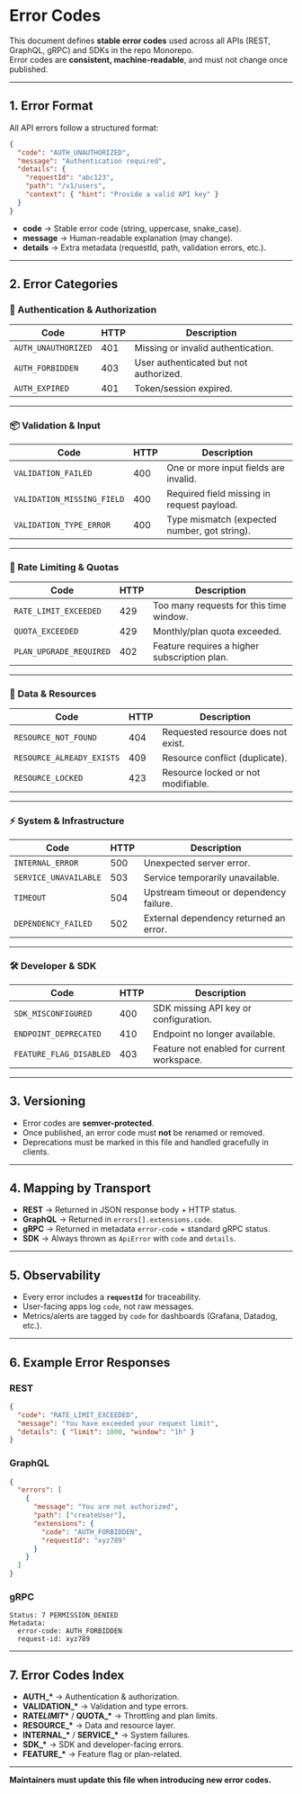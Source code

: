 # Error Codes

This document defines **stable error codes** used across all APIs (REST, GraphQL, gRPC) and SDKs in the repo Monorepo.  
Error codes are **consistent, machine-readable**, and must not change once published.

---

## 1. Error Format

All API errors follow a structured format:

```json
{
  "code": "AUTH_UNAUTHORIZED",
  "message": "Authentication required",
  "details": {
    "requestId": "abc123",
    "path": "/v1/users",
    "context": { "hint": "Provide a valid API key" }
  }
}
```

- **code** → Stable error code (string, uppercase, snake_case).
- **message** → Human-readable explanation (may change).
- **details** → Extra metadata (requestId, path, validation errors, etc.).

---

## 2. Error Categories

### 🔐 Authentication & Authorization

| Code                | HTTP | Description                            |
| ------------------- | ---- | -------------------------------------- |
| `AUTH_UNAUTHORIZED` | 401  | Missing or invalid authentication.     |
| `AUTH_FORBIDDEN`    | 403  | User authenticated but not authorized. |
| `AUTH_EXPIRED`      | 401  | Token/session expired.                 |

---

### 📦 Validation & Input

| Code                       | HTTP | Description                                  |
| -------------------------- | ---- | -------------------------------------------- |
| `VALIDATION_FAILED`        | 400  | One or more input fields are invalid.        |
| `VALIDATION_MISSING_FIELD` | 400  | Required field missing in request payload.   |
| `VALIDATION_TYPE_ERROR`    | 400  | Type mismatch (expected number, got string). |

---

### 🔄 Rate Limiting & Quotas

| Code                    | HTTP | Description                                  |
| ----------------------- | ---- | -------------------------------------------- |
| `RATE_LIMIT_EXCEEDED`   | 429  | Too many requests for this time window.      |
| `QUOTA_EXCEEDED`        | 429  | Monthly/plan quota exceeded.                 |
| `PLAN_UPGRADE_REQUIRED` | 402  | Feature requires a higher subscription plan. |

---

### 💾 Data & Resources

| Code                      | HTTP | Description                        |
| ------------------------- | ---- | ---------------------------------- |
| `RESOURCE_NOT_FOUND`      | 404  | Requested resource does not exist. |
| `RESOURCE_ALREADY_EXISTS` | 409  | Resource conflict (duplicate).     |
| `RESOURCE_LOCKED`         | 423  | Resource locked or not modifiable. |

---

### ⚡ System & Infrastructure

| Code                  | HTTP | Description                             |
| --------------------- | ---- | --------------------------------------- |
| `INTERNAL_ERROR`      | 500  | Unexpected server error.                |
| `SERVICE_UNAVAILABLE` | 503  | Service temporarily unavailable.        |
| `TIMEOUT`             | 504  | Upstream timeout or dependency failure. |
| `DEPENDENCY_FAILED`   | 502  | External dependency returned an error.  |

---

### 🛠️ Developer & SDK

| Code                    | HTTP | Description                                |
| ----------------------- | ---- | ------------------------------------------ |
| `SDK_MISCONFIGURED`     | 400  | SDK missing API key or configuration.      |
| `ENDPOINT_DEPRECATED`   | 410  | Endpoint no longer available.              |
| `FEATURE_FLAG_DISABLED` | 403  | Feature not enabled for current workspace. |

---

## 3. Versioning

- Error codes are **semver-protected**.
- Once published, an error code must **not** be renamed or removed.
- Deprecations must be marked in this file and handled gracefully in clients.

---

## 4. Mapping by Transport

- **REST** → Returned in JSON response body + HTTP status.
- **GraphQL** → Returned in `errors[].extensions.code`.
- **gRPC** → Returned in metadata `error-code` + standard gRPC status.
- **SDK** → Always thrown as `ApiError` with `code` and `details`.

---

## 5. Observability

- Every error includes a **`requestId`** for traceability.
- User-facing apps log `code`, not raw messages.
- Metrics/alerts are tagged by `code` for dashboards (Grafana, Datadog, etc.).

---

## 6. Example Error Responses

### REST

```json
{
  "code": "RATE_LIMIT_EXCEEDED",
  "message": "You have exceeded your request limit",
  "details": { "limit": 1000, "window": "1h" }
}
```

### GraphQL

```json
{
  "errors": [
    {
      "message": "You are not authorized",
      "path": ["createUser"],
      "extensions": {
        "code": "AUTH_FORBIDDEN",
        "requestId": "xyz789"
      }
    }
  ]
}
```

### gRPC

```
Status: 7 PERMISSION_DENIED
Metadata:
  error-code: AUTH_FORBIDDEN
  request-id: xyz789
```

---

## 7. Error Codes Index

- **AUTH\_\*** → Authentication & authorization.
- **VALIDATION\_\*** → Validation and type errors.
- **RATE*LIMIT*\*** / **QUOTA\_\*** → Throttling and plan limits.
- **RESOURCE\_\*** → Data and resource layer.
- **INTERNAL\_\*** / **SERVICE\_\*** → System failures.
- **SDK\_\*** → SDK and developer-facing errors.
- **FEATURE\_\*** → Feature flag or plan-related.

---

**Maintainers must update this file when introducing new error codes.**
